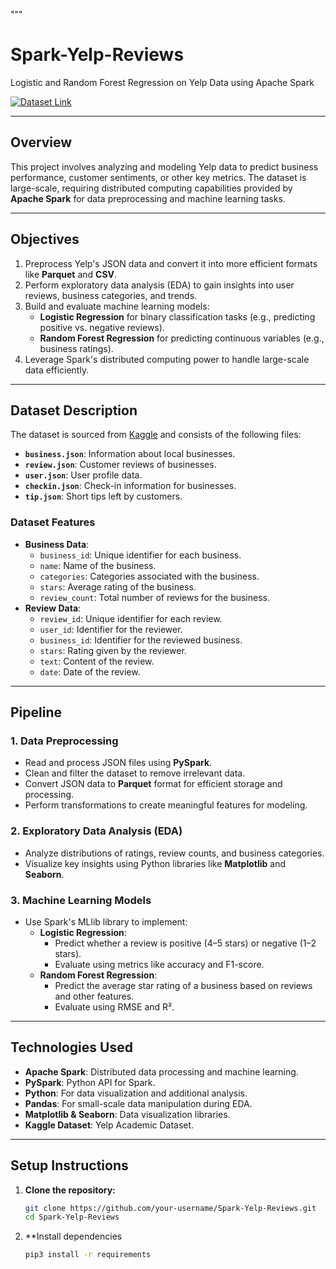 """
# **Spark-Yelp-Reviews**

Logistic and Random Forest Regression on Yelp Data using Apache Spark

[![Dataset Link](https://img.shields.io/badge/Dataset-Kaggle-blue)](https://www.kaggle.com/datasets/yelp-dataset/yelp-dataset)

---

## **Overview**
This project involves analyzing and modeling Yelp data to predict business performance, customer sentiments, or other key metrics. The dataset is large-scale, requiring distributed computing capabilities provided by **Apache Spark** for data preprocessing and machine learning tasks.

---

## **Objectives**
1. Preprocess Yelp's JSON data and convert it into more efficient formats like **Parquet** and **CSV**.
2. Perform exploratory data analysis (EDA) to gain insights into user reviews, business categories, and trends.
3. Build and evaluate machine learning models:
   - **Logistic Regression** for binary classification tasks (e.g., predicting positive vs. negative reviews).
   - **Random Forest Regression** for predicting continuous variables (e.g., business ratings).
4. Leverage Spark's distributed computing power to handle large-scale data efficiently.

---

## **Dataset Description**
The dataset is sourced from [Kaggle](https://www.kaggle.com/datasets/yelp-dataset/yelp-dataset) and consists of the following files:
- **`business.json`**: Information about local businesses.
- **`review.json`**: Customer reviews of businesses.
- **`user.json`**: User profile data.
- **`checkin.json`**: Check-in information for businesses.
- **`tip.json`**: Short tips left by customers.

### **Dataset Features**
- **Business Data**:
  - `business_id`: Unique identifier for each business.
  - `name`: Name of the business.
  - `categories`: Categories associated with the business.
  - `stars`: Average rating of the business.
  - `review_count`: Total number of reviews for the business.
- **Review Data**:
  - `review_id`: Unique identifier for each review.
  - `user_id`: Identifier for the reviewer.
  - `business_id`: Identifier for the reviewed business.
  - `stars`: Rating given by the reviewer.
  - `text`: Content of the review.
  - `date`: Date of the review.

---

## **Pipeline**
### **1. Data Preprocessing**
- Read and process JSON files using **PySpark**.
- Clean and filter the dataset to remove irrelevant data.
- Convert JSON data to **Parquet** format for efficient storage and processing.
- Perform transformations to create meaningful features for modeling.

### **2. Exploratory Data Analysis (EDA)**
- Analyze distributions of ratings, review counts, and business categories.
- Visualize key insights using Python libraries like **Matplotlib** and **Seaborn**.

### **3. Machine Learning Models**
- Use Spark's MLlib library to implement:
  - **Logistic Regression**:
    - Predict whether a review is positive (4–5 stars) or negative (1–2 stars).
    - Evaluate using metrics like accuracy and F1-score.
  - **Random Forest Regression**:
    - Predict the average star rating of a business based on reviews and other features.
    - Evaluate using RMSE and R².

---

## **Technologies Used**
- **Apache Spark**: Distributed data processing and machine learning.
- **PySpark**: Python API for Spark.
- **Python**: For data visualization and additional analysis.
- **Pandas**: For small-scale data manipulation during EDA.
- **Matplotlib & Seaborn**: Data visualization libraries.
- **Kaggle Dataset**: Yelp Academic Dataset.

---

## **Setup Instructions**
1. **Clone the repository:**
   ```bash
   git clone https://github.com/your-username/Spark-Yelp-Reviews.git
   cd Spark-Yelp-Reviews
2. **Install dependencies
    ``` bash
    pip3 install -r requirements